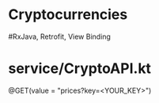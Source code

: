 # Cryptocurrencies

#RxJava, Retrofit, View Binding

# service/CryptoAPI.kt 
@GET(value = "prices?key=<YOUR_KEY>")

